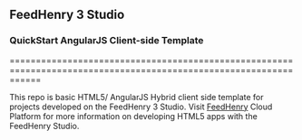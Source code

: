 ## FeedHenry 3 Studio
### QuickStart AngularJS Client-side Template 
==================================================================================================================

This repo is basic HTML5/ AngularJS Hybrid client side template for projects developed on the FeedHenry 3 Studio.
Visit [FeedHenry](http://www.feedhenry.com) Cloud Platform for more information on developing HTML5 apps with the 
FeedHenry Studio.
